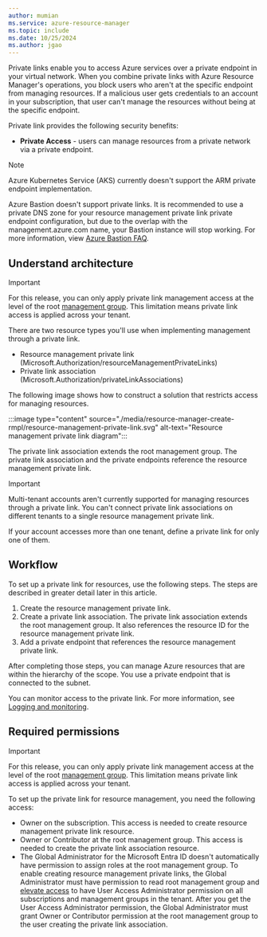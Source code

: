 ```yaml
---
author: mumian
ms.service: azure-resource-manager
ms.topic: include
ms.date: 10/25/2024
ms.author: jgao
---
```


Private links enable you to access Azure services over a private endpoint in your virtual network. When you combine private links with Azure Resource Manager's operations, you block users who aren't at the specific endpoint from managing resources. If a malicious user gets credentials to an account in your subscription, that user can't manage the resources without being at the specific endpoint.

Private link provides the following security benefits:

* **Private Access** - users can manage resources from a private network via a private endpoint.

> [!NOTE]
> Azure Kubernetes Service (AKS) currently doesn't support the ARM private endpoint implementation.
>
> Azure Bastion doesn't support private links. It is recommended to use a private DNS zone for your resource management private link private endpoint configuration, but due to the overlap with the management.azure.com name, your Bastion instance will stop working. For more information, view [Azure Bastion FAQ](../articles/bastion/bastion-faq.md#dns).

## Understand architecture

> [!IMPORTANT]
> For this release, you can only apply private link management access at the level of the root [management group](../articles/governance/management-groups/overview.md). This limitation means private link access is applied across your tenant.

There are two resource types you'll use when implementing management through a private link.

* Resource management private link (Microsoft.Authorization/resourceManagementPrivateLinks)
* Private link association (Microsoft.Authorization/privateLinkAssociations)

The following image shows how to construct a solution that restricts access for managing resources.

:::image type="content" source="./media/resource-manager-create-rmpl/resource-management-private-link.svg" alt-text="Resource management private link diagram":::

The private link association extends the root management group. The private link association and the private endpoints reference the resource management private link.

> [!IMPORTANT]
> Multi-tenant accounts aren't currently supported for managing resources through a private link. You can't connect private link associations on different tenants to a single resource management private link.
>
> If your account accesses more than one tenant, define a private link for only one of them.

## Workflow

To set up a private link for resources, use the following steps. The steps are described in greater detail later in this article.

1. Create the resource management private link.
1. Create a private link association. The private link association extends the root management group. It also references the resource ID for the resource management private link.
1. Add a private endpoint that references the resource management private link.

After completing those steps, you can manage Azure resources that are within the hierarchy of the scope. You use a private endpoint that is connected to the subnet.

You can monitor access to the private link. For more information, see [Logging and monitoring](../articles/private-link/private-link-overview.md#logging-and-monitoring).

## Required permissions

> [!IMPORTANT]
> For this release, you can only apply private link management access at the level of the root [management group](../articles/governance/management-groups/overview.md). This limitation means private link access is applied across your tenant.

To set up the private link for resource management, you need the following access:

* Owner on the subscription. This access is needed to create resource management private link resource.
* Owner or Contributor at the root management group. This access is needed to create the private link association resource.
* The Global Administrator for the Microsoft Entra ID doesn't automatically have permission to assign roles at the root management group. To enable creating resource management private links, the Global Administrator must have permission to read root management group and [elevate access](../articles/role-based-access-control/elevate-access-global-admin.md) to have User Access Administrator permission on all subscriptions and management groups in the tenant. After you get the User Access Administrator permission, the Global Administrator must grant Owner or Contributor permission at the root management group to the user creating the private link association.
